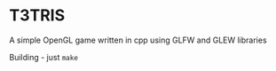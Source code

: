 # T3TRIS

A simple OpenGL game written in cpp using GLFW and GLEW libraries

Building - just
```make```
